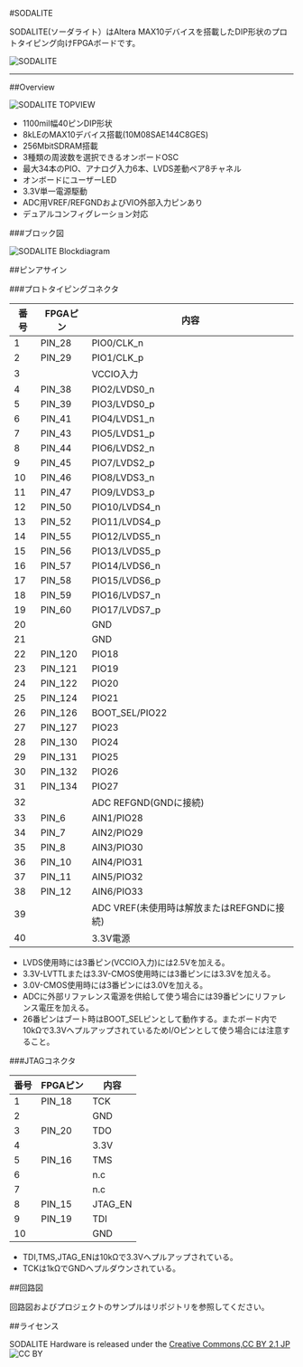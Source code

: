 #SODALITE

SODALITE(ソーダライト）はAltera MAX10デバイスを搭載したDIP形状のプロトタイピング向けFPGAボードです。

![SODALITE](https://lh3.googleusercontent.com/-fBGcmyD2sEY/VHNSUxrROWI/AAAAAAAAHIY/pMdg5tDgemA/w619-h464-no/DSC_0340.JPG)


------------------------------------------------------------------------


##Overview

![SODALITE TOPVIEW](https://lh3.googleusercontent.com/-e6P0SKS46Xc/VHNEk6tXomI/AAAAAAAAHHw/hiFEVjnDsTw/w379-h380-no/sodalite_topview.png)

- 1100mil幅40ピンDIP形状
- 8kLEのMAX10デバイス搭載(10M08SAE144C8GES)
- 256MbitSDRAM搭載
- 3種類の周波数を選択できるオンボードOSC
- 最大34本のPIO、アナログ入力6本、LVDS差動ペア8チャネル
- オンボードにユーザーLED
- 3.3V単一電源駆動
- ADC用VREF/REFGNDおよびVIO外部入力ピンあり
- デュアルコンフィグレーション対応


###ブロック図

![SODALITE Blockdiagram](https://lh4.googleusercontent.com/-9MY5agBSNxU/VHNElCTIsCI/AAAAAAAAHH0/HBXVVxgH8Xo/w619-h447-no/sodalite_block.png)



##ピンアサイン

###プロトタイピングコネクタ

|番号|FPGAピン|内容|
|---|---|---|
|1|PIN_28|PIO0/CLK_n|
|2|PIN_29|PIO1/CLK_p|
|3| |VCCIO入力|
|4|PIN_38|PIO2/LVDS0_n|
|5|PIN_39|PIO3/LVDS0_p|
|6|PIN_41|PIO4/LVDS1_n|
|7|PIN_43|PIO5/LVDS1_p|
|8|PIN_44|PIO6/LVDS2_n|
|9|PIN_45|PIO7/LVDS2_p|
|10|PIN_46|PIO8/LVDS3_n|
|11|PIN_47|PIO9/LVDS3_p|
|12|PIN_50|PIO10/LVDS4_n|
|13|PIN_52|PIO11/LVDS4_p|
|14|PIN_55|PIO12/LVDS5_n|
|15|PIN_56|PIO13/LVDS5_p|
|16|PIN_57|PIO14/LVDS6_n|
|17|PIN_58|PIO15/LVDS6_p|
|18|PIN_59|PIO16/LVDS7_n|
|19|PIN_60|PIO17/LVDS7_p|
|20| |GND|
|21| |GND|
|22|PIN_120|PIO18|
|23|PIN_121|PIO19|
|24|PIN_122|PIO20|
|25|PIN_124|PIO21|
|26|PIN_126|BOOT_SEL/PIO22|
|27|PIN_127|PIO23|
|28|PIN_130|PIO24|
|29|PIN_131|PIO25|
|30|PIN_132|PIO26|
|31|PIN_134|PIO27|
|32| |ADC REFGND(GNDに接続)|
|33|PIN_6|AIN1/PIO28|
|34|PIN_7|AIN2/PIO29|
|35|PIN_8|AIN3/PIO30|
|36|PIN_10|AIN4/PIO31|
|37|PIN_11|AIN5/PIO32|
|38|PIN_12|AIN6/PIO33|
|39| |ADC VREF(未使用時は解放またはREFGNDに接続)|
|40| |3.3V電源|

- LVDS使用時には3番ピン(VCCIO入力)には2.5Vを加える。
- 3.3V-LVTTLまたは3.3V-CMOS使用時には3番ピンには3.3Vを加える。
- 3.0V-CMOS使用時には3番ピンには3.0Vを加える。
- ADCに外部リファレンス電源を供給して使う場合には39番ピンにリファレンス電圧を加える。
- 26番ピンはブート時はBOOT_SELピンとして動作する。またボード内で10kΩで3.3VへプルアップされているためI/Oピンとして使う場合には注意すること。


###JTAGコネクタ

|番号|FPGAピン|内容|
|---|---|---|
|1|PIN_18|TCK|
|2| |GND|
|3|PIN_20|TDO|
|4| |3.3V|
|5|PIN_16|TMS|
|6| |n.c|
|7| |n.c|
|8|PIN_15|JTAG_EN|
|9|PIN_19|TDI|
|10| |GND|

- TDI,TMS,JTAG_ENは10kΩで3.3Vへプルアップされている。
- TCKは1kΩでGNDへプルダウンされている。



##回路図

回路図およびプロジェクトのサンプルはリポジトリを参照してください。



##ライセンス

SODALITE Hardware is released under the [Creative Commons,CC BY 2.1 JP](http://creativecommons.org/licenses/by/2.1/jp/legalcode)  
![CC BY](http://creativecommons.jp/wp/wp-content/uploads/2009/10/by.png)  

